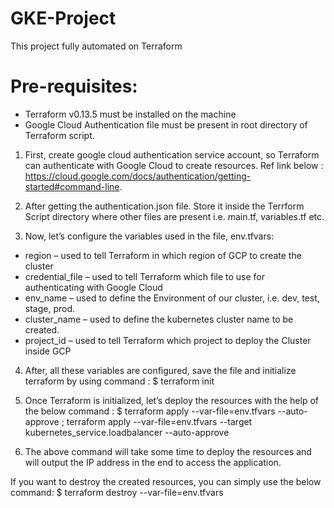 # GKE-Project
 This project fully automated on Terraform 

# Pre-requisites:
-	Terraform v0.13.5 must be installed on the machine
-	Google Cloud Authentication file must be present in root directory of Terraform script.


1.	First, create google cloud authentication service account, so Terraform can authenticate with Google Cloud to create resources. Ref link below : 
https://cloud.google.com/docs/authentication/getting-started#command-line.


2.	After getting the authentication.json file. Store it inside the Terrform Script directory where other files are present i.e. main.tf, variables.tf etc. 
3.	Now, let’s configure the variables used in the file, env.tfvars:  
-	region – used to tell Terraform in which region of GCP to create the cluster
-	credential_file – used to tell Terraform which file to use for authenticating with Google Cloud
-	env_name – used to define the Environment of our cluster, i.e. dev, test, stage, prod.
-	cluster_name – used to define the kubernetes cluster name to be created.
-	project_id – used to tell Terraform which project to deploy the Cluster inside GCP

4.	After, all these variables are configured, save the file and initialize terraform by using command : 
 	$ terraform init

5.	Once Terraform is initialized, let’s deploy the resources with the help of the below command : 
   	$ terraform apply --var-file=env.tfvars --auto-approve ; terraform apply --var-file=env.tfvars --target kubernetes_service.loadbalancer --auto-approve

6.	The above command will take some time to deploy the resources and will output the IP address in the end to access the application. 

If you want to destroy the created resources, you can simply use the below command: 
	$  terraform destroy --var-file=env.tfvars

